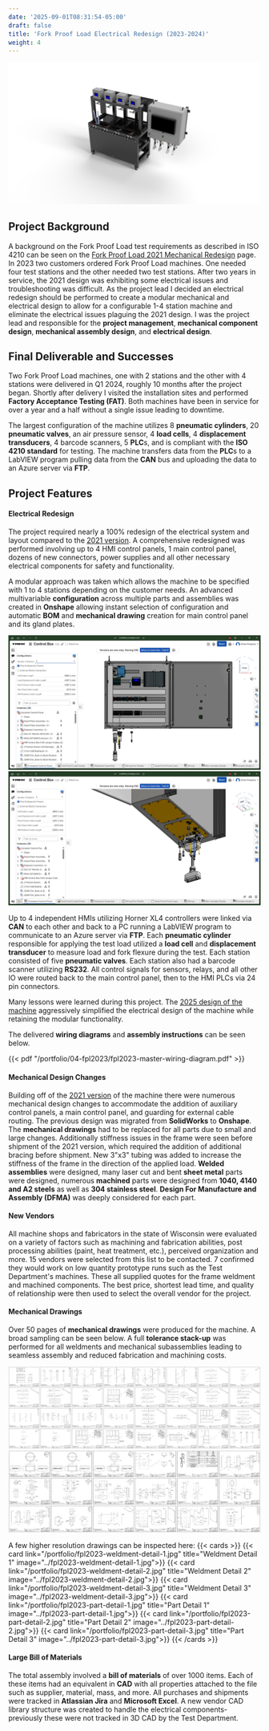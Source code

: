 ```yaml
---
date: '2025-09-01T08:31:54-05:00'
draft: false
title: 'Fork Proof Load Electrical Redesign (2023-2024)'
weight: 4
---
```

![Fork Proof Load Machine](fpl2023-iso-front.png)

## Project Background

A background on the Fork Proof Load test requirements as described in ISO 4210 can be seen on the [Fork Proof Load 2021 Mechanical Redesign](/../portfolio/07-fpl2021/07-fpl2021) page. In 2023 two customers ordered Fork Proof Load machines. One needed four test stations and the other needed two test stations. After two years in service, the 2021 design was exhibiting some electrical issues and troubleshooting was difficult. As the project lead I decided an electrical redesign should be performed to create a modular mechanical and electrical design to allow for a configurable 1-4 station machine and eliminate the electrical issues plaguing the 2021 design. I was the project lead and responsible for the **project management**, **mechanical component design**, **mechanical assembly design**, and **electrical design**. 

## Final Deliverable and Successes

Two Fork Proof Load machines, one with 2 stations and the other with 4 stations were delivered in Q1 2024, roughly 10 months after the project began. Shortly after delivery I visited the installation sites and performed **Factory Acceptance Testing (FAT)**. Both machines have been in service for over a year and a half without a single issue leading to downtime.

The largest configuration of the machine utilizes 8 **pneumatic cylinders**, 20 **pneumatic valves**, an air pressure sensor, 4 **load cells**, 4 **displacement transducers**, 4 barcode scanners, 5 **PLC**s, and is compliant with the **ISO 4210 standard** for testing. The machine transfers data from the **PLC**s to a LabVIEW program pulling data from the **CAN** bus and uploading the data to an Azure server via **FTP**.

## Project Features
#### Electrical Redesign

The project required nearly a 100% redesign of the electrical system and layout compared to the [2021 version](/../portfolio/07-fpl2021/07-fpl2021). A comprehensive redesigned was performed involving up to 4 HMI control panels, 1 main control panel, dozens of new connectors, power supplies and all other necessary electrical components for safety and functionality. 

A modular approach was taken which allows the machine to be specified with 1 to 4 stations depending on the customer needs. An advanced multivariable **configuration** across multiple parts and assemblies was created in **Onshape** allowing instant selection of configuration and automatic **BOM** and **mechanical drawing** creation for main control panel and its gland plates.

![Control Panel Configuration](cabinet-loop.gif)
![Gland Plate Configuration](gland-plate-loop.gif)

Up to 4 independent HMIs utilizing Horner XL4 controllers were linked via **CAN** to each other and back to a PC running a LabVIEW program to communicate to an Azure server via **FTP**. Each **pneumatic cylinder** responsible for applying the test load utilized a **load cell** and **displacement transducer** to measure load and fork flexure during the test. Each station consisted of five **pneumatic valves**. Each station also had a barcode scanner utilizing **RS232**. All control signals for sensors, relays, and all other IO were routed back to the main control panel, then to the HMI PLCs via 24 pin connectors. 

Many lessons were learned during this project. The [2025 design of the machine](/../portfolio/01-fpl2025/01-fpl2025) aggressively simplified the electrical design of the machine while retaining the modular functionality.

The delivered **wiring diagrams** and **assembly instructions** can be seen below. 

{{< pdf "/portfolio/04-fpl2023/fpl2023-master-wiring-diagram.pdf" >}}


#### Mechanical Design Changes

Building off of the [2021 version](/../portfolio/07-fpl2021/07-fpl2021) of the machine there were numerous mechanical design changes to accommodate the addition of auxiliary control panels, a main control panel, and guarding for external cable routing. The previous design was migrated from **SolidWorks** to **Onshape**. The **mechanical drawings** had to be replaced for all parts due to small and large changes.  Additionally stiffness issues in the frame were seen before shipment of the 2021 version, which required the addition of additional bracing before shipment. New 3"x3" tubing was added to increase the stiffness of the frame in the direction of the applied load. **Welded assemblies** were designed, many laser cut and bent **sheet metal** parts were designed, numerous **machined** parts were designed from **1040, 4140 and A2 steels** as well as **304 stainless steel**. **Design For Manufacture and Assembly (DFMA)** was deeply considered for each part.  

#### New Vendors

All machine shops and fabricators in the state of Wisconsin were evaluated on a variety of factors such as machining and fabrication abilities, post processing abilities (paint, heat treatment, etc.), perceived organization and more. 15 vendors were selected from this list to be contacted. 7 confirmed they would work on low quantity prototype runs such as the Test Department's machines. These all supplied quotes for the frame weldment and machined components. The best price, shortest lead time, and quality of relationship were then used to select the overall vendor for the project.

#### Mechanical Drawings

Over 50 pages of **mechanical drawings** were produced for the machine. A broad sampling can be seen below. A full **tolerance stack-up** was performed for all weldments and mechanical subassemblies leading to seamless assembly and reduced fabrication and machining costs.

![Weldment Drawings](fpl2023-weldment-drawing-grid-smaller.jpg)
![Other Drawings](fpl2023-other-drawing-grid-smaller.jpg)

A few higher resolution drawings can be inspected here:
{{< cards >}}
	{{< card link="/portfolio/fpl2023-weldment-detail-1.jpg" title="Weldment Detail 1" image="../fpl2023-weldment-detail-1.jpg">}}
	{{< card link="/portfolio/fpl2023-weldment-detail-2.jpg" title="Weldment Detail 2" image="../fpl2023-weldment-detail-2.jpg">}}
	{{< card link="/portfolio/fpl2023-weldment-detail-3.jpg" title="Weldment Detail 3" image="../fpl2023-weldment-detail-3.jpg">}}
	{{< card link="/portfolio/fpl2023-part-detail-1.jpg" title="Part Detail 1" image="../fpl2023-part-detail-1.jpg">}}
	{{< card link="/portfolio/fpl2023-part-detail-2.jpg" title="Part Detail 2" image="../fpl2023-part-detail-2.jpg">}}
	{{< card link="/portfolio/fpl2023-part-detail-3.jpg" title="Part Detail 3" image="../fpl2023-part-detail-3.jpg">}}
{{< /cards >}}

#### Large Bill of Materials

The total assembly involved a **bill of materials** of over 1000 items. Each of these items had an equivalent in **CAD** with all properties attached to the file such as supplier, material, mass, and more. All purchases and shipments were tracked in **Atlassian Jira** and **Microsoft Excel**. A new vendor CAD library structure was created to handle the electrical components- previously these were not tracked in 3D CAD by the Test Department.
